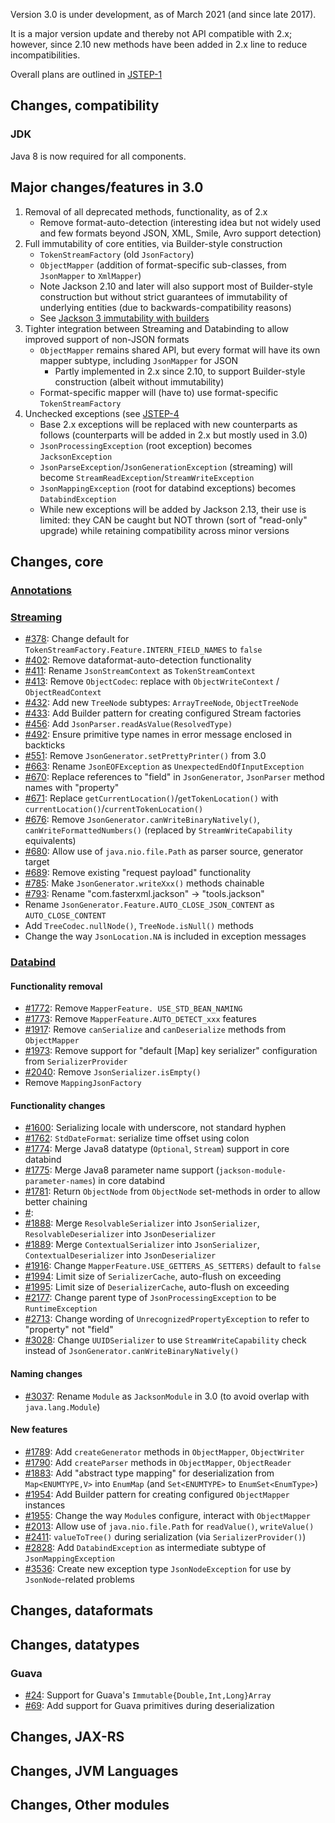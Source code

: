 Version 3.0 is under development, as of March 2021 (and since late 2017).

It is a major version update and thereby not API compatible with 2.x; however, since 2.10
new methods have been added in 2.x line to reduce incompatibilities.

Overall plans are outlined in [JSTEP-1](https://github.com/FasterXML/jackson-future-ideas/wiki/JSTEP-1)

## Changes, compatibility

### JDK

Java 8 is now required for all components.

## Major changes/features in 3.0

1. Removal of all deprecated methods, functionality, as of 2.x
    * Remove format-auto-detection (interesting idea but not widely used and few formats beyond JSON, XML, Smile, Avro support detection)
2. Full immutability of core entities, via Builder-style construction
    * `TokenStreamFactory` (old `JsonFactory`)
    * `ObjectMapper` (addition of format-specific sub-classes, from `JsonMapper` to `XmlMapper`)
    * Note Jackson 2.10 and later will also support most of Builder-style construction but without strict guarantees of immutability of underlying entities (due to backwards-compatibility reasons)
    * See [Jackson 3 immutability with builders](https://cowtowncoder.medium.com/jackson-3-0-immutability-w-builders-d9c532860d88)
3. Tighter integration between Streaming and Databinding to allow improved support of non-JSON formats
    * `ObjectMapper` remains shared API, but every format will have its own mapper subtype, including `JsonMapper` for JSON
        * Partly implemented in 2.x since 2.10, to support Builder-style construction (albeit without immutability)
    * Format-specific mapper will (have to) use format-specific `TokenStreamFactory`
4. Unchecked exceptions (see [JSTEP-4](https://github.com/FasterXML/jackson-future-ideas/wiki/JSTEP-4)
    * Base 2.x exceptions will be replaced with new counterparts as follows (counterparts will be added in 2.x but mostly used in 3.0)
    * `JsonProcessingException` (root exception) becomes `JacksonException`
    * `JsonParseException`/`JsonGenerationException` (streaming) will become `StreamReadException`/`StreamWriteException`
    * `JsonMappingException` (root for databind exceptions) becomes `DatabindException`
    * While new exceptions will be added by Jackson 2.13, their use is limited: they CAN be caught but NOT thrown (sort of "read-only" upgrade) while retaining compatibility across minor versions

## Changes, core

### [Annotations](../../jackson-annotations)

### [Streaming](../../jackson-core)

* [#378](../../jackson-core/issues/378): Change default for `TokenStreamFactory.Feature.INTERN_FIELD_NAMES` to `false`
* [#402](../../jackson-core/issues/402): Remove dataformat-auto-detection functionality
* [#411](../../jackson-core/issues/411): Rename `JsonStreamContext` as `TokenStreamContext` 
* [#413](../../jackson-core/issues/413): Remove `ObjectCodec`: replace with `ObjectWriteContext` / `ObjectReadContext`
* [#432](../../jackson-core/issues/432): Add new `TreeNode` subtypes: `ArrayTreeNode`, `ObjectTreeNode`
* [#433](../../jackson-core/issues/433): Add Builder pattern for creating configured Stream factories
* [#456](../../jackson-core/issues/456): Add `JsonParser.readAsValue(ResolvedType)`
* [#492](../../jackson-core/issues/492): Ensure primitive type names in error message enclosed in backticks
* [#551](../../jackson-core/issues/551): Remove `JsonGenerator.setPrettyPrinter()` from 3.0
* [#663](../../jackson-core/issues/663): Rename `JsonEOFException` as `UnexpectedEndOfInputException`
* [#670](../../jackson-core/issues/670): Replace references to "field" in `JsonGenerator`, `JsonParser` method names with "property"
* [#671](../../jackson-core/issues/671): Replace `getCurrentLocation()`/`getTokenLocation()` with `currentLocation()`/`currentTokenLocation()`
* [#676](../../jackson-core/issues/676): Remove `JsonGenerator.canWriteBinaryNatively()`, `canWriteFormattedNumbers()` (replaced by `StreamWriteCapability` equivalents)
* [#680](../../jackson-core/issues/680): Allow use of `java.nio.file.Path` as parser source, generator target
* [#689](../../jackson-core/issues/689): Remove existing "request payload" functionality
* [#785](../../jackson-core/issues/785): Make `JsonGenerator.writeXxx()` methods chainable
* [#793](../../jackson-core/issues/793): Rename "com.fasterxml.jackson" -> "tools.jackson"
* Rename `JsonGenerator.Feature.AUTO_CLOSE_JSON_CONTENT` as `AUTO_CLOSE_CONTENT`
* Add `TreeCodec.nullNode()`, `TreeNode.isNull()` methods
* Change the way `JsonLocation.NA` is included in exception messages

### [Databind](../../jackson-databind)

#### Functionality removal

* [#1772](../../jackson-databind/issues/1772): Remove `MapperFeature. USE_STD_BEAN_NAMING`
* [#1773](../../jackson-databind/issues/1773): Remove `MapperFeature.AUTO_DETECT_xxx` features
* [#1917](../../jackson-databind/issues/1917): Remove `canSerialize` and `canDeserialize` methods from `ObjectMapper`
* [#1973](../../jackson-databind/issues/1973): Remove support for "default [Map] key serializer" configuration from
`SerializerProvider`
* [#2040](../../jackson-databind/issues/2040): Remove `JsonSerializer.isEmpty()`
* Remove `MappingJsonFactory`

#### Functionality changes

* [#1600](../../jackson-databind/issues/1600): Serializing locale with underscore, not standard hyphen
* [#1762](../../jackson-databind/issues/1762): `StdDateFormat`: serialize time offset using colon
* [#1774](../../jackson-databind/issues/1774): Merge Java8 datatype (`Optional`, `Stream`) support in core databind
* [#1775](../../jackson-databind/issues/1775): Merge Java8 parameter name support (`jackson-module-parameter-names`) in core databind
* [#1781](../../jackson-databind/issues/1781): Return `ObjectNode` from `ObjectNode` set-methods in order to allow better chaining
* [#](../../jackson-databind/issues/): 
* [#1888](../../jackson-databind/issues/1888): Merge `ResolvableSerializer` into `JsonSerializer`, `ResolvableDeserializer` into `JsonDeserializer`
* [#1889](../../jackson-databind/issues/1889): Merge `ContextualSerializer` into `JsonSerializer`, `ContextualDeserializer` into `JsonDeserializer`
* [#1916](../../jackson-databind/issues/1916): Change `MapperFeature.USE_GETTERS_AS_SETTERS)` default to `false`
* [#1994](../../jackson-databind/issues/1994): Limit size of `SerializerCache`, auto-flush on exceeding
* [#1995](../../jackson-databind/issues/1995): Limit size of `DeserializerCache`, auto-flush on exceeding
* [#2177](../../jackson-databind/issues/2177): Change parent type of `JsonProcessingException` to be `RuntimeException`
* [#2713](../../jackson-databind/issues/2713): Change wording of `UnrecognizedPropertyException` to refer to "property" not "field"
* [#3028](../../jackson-databind/issues/3028): Change `UUIDSerializer` to use `StreamWriteCapability` check instead of
  `JsonGenerator.canWriteBinaryNatively()`

#### Naming changes

* [#3037](../../jackson-databind/issues/3037): Rename `Module` as `JacksonModule` in 3.0 (to avoid overlap with `java.lang.Module`)

#### New features

* [#1789](../../jackson-databind/issues/1781): Add `createGenerator` methods in `ObjectMapper`, `ObjectWriter`
* [#1790](../../jackson-databind/issues/1790): Add `createParser` methods in `ObjectMapper`, `ObjectReader`
* [#1883](../../jackson-databind/issues/1883): Add "abstract type mapping" for deserialization from `Map<ENUMTYPE,V>` into `EnumMap` (and `Set<ENUMTYPE>` to `EnumSet<EnumType>`)
* [#1954](../../jackson-databind/issues/1954): Add Builder pattern for creating configured `ObjectMapper` instances
* [#1955](../../jackson-databind/issues/1955): Change the way `Module`s configure, interact with `ObjectMapper`
* [#2013](../../jackson-databind/issues/2013): Allow use of `java.nio.file.Path` for `readValue()`, `writeValue()`
* [#2411](../../jackson-databind/issues/2411): `valueToTree()` during serialization (via `SerializerProvider()`)
* [#2828](../../jackson-databind/issues/2828): Add `DatabindException` as intermediate subtype of `JsonMappingException`
* [#3536](../../jackson-databind/issues/3536): Create new exception type `JsonNodeException` for use by `JsonNode`-related problems

## Changes, dataformats

## Changes, datatypes

### Guava

* [#24](../../jackson-datatypes-collections/issues/24): Support for Guava's `Immutable{Double,Int,Long}Array`
* [#69](../../jackson-datatypes-collections/issues/69): Add support for Guava primitives during deserialization

## Changes, JAX-RS

## Changes, JVM Languages

## Changes, Other modules
